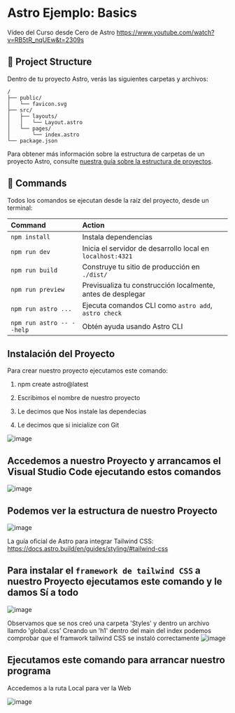 # Astro Ejemplo: Basics

Vídeo del Curso desde Cero de Astro
https://www.youtube.com/watch?v=RB5tR_nqUEw&t=2309s

## 🚀 Project Structure

Dentro de tu proyecto Astro, verás las siguientes carpetas y archivos:

```text
/
├── public/
│   └── favicon.svg
├── src/
│   ├── layouts/
│   │   └── Layout.astro
│   └── pages/
│       └── index.astro
└── package.json
```

Para obtener más información sobre la estructura de carpetas de un proyecto Astro, consulte [nuestra guía sobre la estructura de proyectos](https://docs.astro.build/en/basics/project-structure/).

## 🧞 Commands

Todos los comandos se ejecutan desde la raíz del proyecto, desde un terminal:

| Command                   | Action                                           |
| :------------------------ | :----------------------------------------------- |
| `npm install`             | Instala dependencias                            |
| `npm run dev`             | Inicia el servidor de desarrollo local en `localhost:4321`  |
| `npm run build`           | Construye tu sitio de producción en `./dist/`   |
| `npm run preview`         | Previsualiza tu construcción localmente, antes de desplegar      |
| `npm run astro ...`       | Ejecuta comandos CLI como `astro add`, `astro check` |
| `npm run astro -- --help` | Obtén ayuda usando Astro CLI                 |


## Instalación del Proyecto

Para crear nuestro proyecto ejecutamos este comando:
1. npm create astro@latest

1. Escribimos el nombre de nuestro proyecto
2. Le decimos que Nos instale las dependecias
3. Le decimos que si inicialize con Git

![image](https://github.com/user-attachments/assets/0cf6c62b-1226-457e-a9c6-ace36df5be5b)

## Accedemos a nuestro Proyecto y arrancamos el Visual Studio Code ejecutando estos comandos
![image](https://github.com/user-attachments/assets/aeb5bfcc-5078-4e60-ac71-5debfa3ed174)

## Podemos ver la estructura de nuestro Proyecto
![image](https://github.com/user-attachments/assets/2fc03826-7f23-4c3b-8650-f71fec0bd403)

La guía oficial de Astro para integrar Tailwind CSS: 
https://docs.astro.build/en/guides/styling/#tailwind-css

## Para instalar el `framework de tailwind CSS` a nuestro Proyecto ejecutamos este comando y le damos Sí a todo
![image](https://github.com/user-attachments/assets/f37b01a8-ba6c-4de7-a96b-dfd8cc45b177)

Observamos que se nos creó una carpeta 'Styles' y dentro un archivo llamdo 'global.css'
Creando un 'h1' dentro del main del index podemos comprobar que el framwork tailwind CSS se instaló correctamente
![image](https://github.com/user-attachments/assets/5b2d466b-6638-44dc-b077-52b535a4212f)

## Ejecutamos este comando para arrancar nuestro programa
Accedemos a la ruta Local para ver la Web

![image](https://github.com/user-attachments/assets/6703246a-bdee-4a7f-a636-ba205db5f71a)



